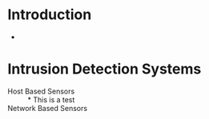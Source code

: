 Introduction
============
* 

Intrusion Detection Systems
===========================
<d1>
    <dt>Host Based Sensors</dt>
        <dd>* This is a test</dd>
    <dt>Network Based Sensors</dt>
        <dd></dd>
</d1>

